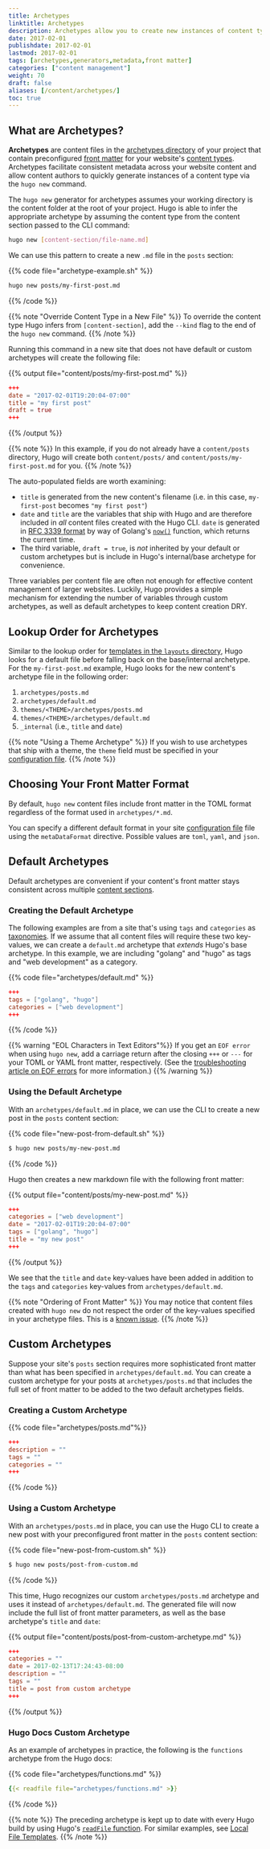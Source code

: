 ```yaml
---
title: Archetypes
linktitle: Archetypes
description: Archetypes allow you to create new instances of content types and set default parameters from the command line.
date: 2017-02-01
publishdate: 2017-02-01
lastmod: 2017-02-01
tags: [archetypes,generators,metadata,front matter]
categories: ["content management"]
weight: 70
draft: false
aliases: [/content/archetypes/]
toc: true
---
```


## What are Archetypes?

**Archetypes** are content files in the [archetypes directory][] of your project that contain preconfigured [front matter][] for your website's [content types][]. Archetypes facilitate consistent metadata across your website content and allow content authors to quickly generate instances of a content type via the `hugo new` command.

The `hugo new` generator for archetypes assumes your working directory is the content folder at the root of your project. Hugo is able to infer the appropriate archetype by assuming the content type from the content section passed to the CLI command:

```bash
hugo new [content-section/file-name.md]
```

We can use this pattern to create a new `.md` file in the `posts` section:

{{% code file="archetype-example.sh" %}}
```bash
hugo new posts/my-first-post.md
```
{{% /code %}}

{{% note "Override Content Type in a New File" %}}
To override the content type Hugo infers from `[content-section]`, add the `--kind` flag to the end of the `hugo new` command.
{{% /note %}}

Running this command in a new site that does not have default or custom archetypes will create the following file:

{{% output file="content/posts/my-first-post.md" %}}
```toml
+++
date = "2017-02-01T19:20:04-07:00"
title = "my first post"
draft = true
+++
```
{{% /output %}}

{{% note %}}
In this example, if you do not already have a `content/posts` directory, Hugo will create both `content/posts/` and `content/posts/my-first-post.md` for you.
{{% /note %}}

The  auto-populated fields are worth examining:

* `title` is generated from the new content's filename (i.e. in this case, `my-first-post` becomes `"my first post"`)
* `date` and `title` are the variables that ship with Hugo and are therefore included in *all* content files created with the Hugo CLI. `date` is generated in [RFC 3339 format][] by way of Golang's [`now()`][] function, which returns the current time.
* The third variable, `draft = true`, is *not* inherited by your default or custom archetypes but is include in Hugo's internal/base archetype for convenience.

Three variables per content file are often not enough for effective content management of larger websites. Luckily, Hugo provides a simple mechanism for extending the number of variables through custom archetypes, as well as default archetypes to keep content creation DRY.

## Lookup Order for Archetypes

Similar to the lookup order for [templates in the `layouts` directory][lookup], Hugo looks for a default file before falling back on the base/internal archetype. For the `my-first-post.md` example, Hugo looks for the new content's archetype file in the following order:

1. `archetypes/posts.md`
2. `archetypes/default.md`
3. `themes/<THEME>/archetypes/posts.md`
4. `themes/<THEME>/archetypes/default.md`
5. `_internal` (i.e., `title` and `date`)

{{% note "Using a Theme Archetype" %}}
If you wish to use archetypes that ship with a theme, the `theme` field must be specified in your [configuration file](/getting-started/configuration/).
{{% /note %}}

## Choosing Your Front Matter Format

By default, `hugo new` content files include front matter in the TOML format regardless of the format used in `archetypes/*.md`.

You can specify a different default format in your site [configuration file][] file using the `metaDataFormat` directive. Possible values are `toml`, `yaml`, and `json`.

## Default Archetypes

Default archetypes are convenient if your content's front matter stays consistent across multiple [content sections][sections].

### Creating the Default Archetype

The following examples are from a site that's using `tags` and `categories` as [taxonomies][]. If we assume that all content files will require these two key-values, we can create a `default.md` archetype that *extends* Hugo's base archetype. In this example, we are including "golang" and "hugo" as tags and "web development" as a category.

{{% code file="archetypes/default.md" %}}
```toml
+++
tags = ["golang", "hugo"]
categories = ["web development"]
+++
```
{{% /code %}}

{{% warning "EOL Characters in Text Editors"%}}
If you get an `EOF error` when using `hugo new`, add a carriage return after the closing `+++` or `---` for your TOML or YAML front matter, respectively. (See the [troubleshooting article on EOF errors](/troubleshooting/eof-error/) for more information.)
{{% /warning %}}

### Using the Default Archetype

With an `archetypes/default.md` in place, we can use the CLI to create a new post in the `posts` content section:

{{% code file="new-post-from-default.sh" %}}
```bash
$ hugo new posts/my-new-post.md
```
{{% /code %}}

Hugo then creates a new markdown file with the following front matter:

{{% output file="content/posts/my-new-post.md" %}}
```toml
+++
categories = ["web development"]
date = "2017-02-01T19:20:04-07:00"
tags = ["golang", "hugo"]
title = "my new post"
+++
```
{{% /output %}}

We see that the `title` and `date` key-values have been added in addition to the `tags` and `categories` key-values from `archetypes/default.md`.

{{% note "Ordering of Front Matter" %}}
You may notice that content files created with `hugo new` do not respect the order of the key-values specified in your archetype files. This is a [known issue](https://github.com/spf13/hugo/issues/452).
{{% /note %}}

## Custom Archetypes

Suppose your site's `posts` section requires more sophisticated front matter than what has been specified in `archetypes/default.md`. You can create a custom archetype for your posts at `archetypes/posts.md` that includes the full set of front matter to be added to the two default archetypes fields.

### Creating a Custom Archetype

{{% code file="archetypes/posts.md"%}}
```toml
+++
description = ""
tags = ""
categories = ""
+++
```
{{% /code %}}

### Using a Custom Archetype

With an `archetypes/posts.md` in place, you can use the Hugo CLI to create a new post with your preconfigured front matter in the `posts` content section:

{{% code file="new-post-from-custom.sh" %}}
```bash
$ hugo new posts/post-from-custom.md
```
{{% /code %}}

This time, Hugo recognizes our custom `archetypes/posts.md` archetype and uses it instead of `archetypes/default.md`. The generated file will now include the full list of front matter parameters, as well as the base archetype's `title` and `date`:

{{% output file="content/posts/post-from-custom-archetype.md" %}}
```toml
+++
categories = ""
date = 2017-02-13T17:24:43-08:00
description = ""
tags = ""
title = post from custom archetype
+++
```
{{% /output %}}

### Hugo Docs Custom Archetype

As an example of archetypes in practice, the following is the `functions` archetype from the Hugo docs:

{{% code file="archetypes/functions.md" %}}
```yaml
{{< readfile file="archetypes/functions.md" >}}
```
{{% /code %}}

{{% note %}}
The preceding archetype is kept up to date with every Hugo build by using Hugo's [`readFile` function](/functions/readfile/). For similar examples, see [Local File Templates](/templates/local-file-templates/).
{{% /note %}}

[archetypes directory]: /getting-started/directory-structure/
[`now()`]: http://golang.org/pkg/time/#Now
[configuration file]: /getting-started/configuration/
[sections]: /sections/
[content types]: /content-management/types/
[front matter]: /content-management/front-matter/
[RFC 3339 format]: https://www.ietf.org/rfc/rfc3339.txt
[taxonomies]: /content-management/taxonomies/
[lookup]: /templates/lookup/
[templates]: /templates/